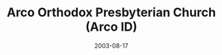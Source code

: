 ---
date: &id001 2003-08-17
end_date: null
location:
  address: 159 N. Idaho Street
  city: Arco
  state: ID
minister:
- end: null
  name: Richard A. Miller
  start: 2005-01-01
  type: pastor
- end: null
  name: Richard A. Miller
  start: 2012-01-01
  type: pastor
ministers:
- Richard A. Miller
- Richard A. Miller
name: Arco Orthodox Presbyterian Church
names:
- end: null
  name: Arco Orthodox Presbyterian Church
  start: 2003-08-17
origination_date: *id001
raw_data: "ID Arco\n\nArco Orthodox Presbyterian Church (August 17, 2003\u2013 )\n\
  (received from Independency)\n159 N. Idaho Street\nPastor: Richard A. Miller, 2005\u2013\
  10, 2012\u2013"
received_from: Independency
states:
- ID
status:
  active: true
  end_date: null
  reason: null
  received_from: null
  withdrawal_to: null
title: Arco Orthodox Presbyterian Church (Arco ID)

---